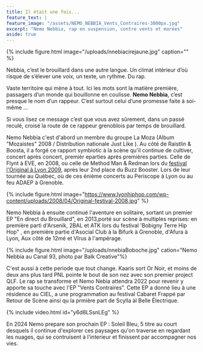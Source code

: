 ```yaml
---
title: Il était une fois...
feature_text: |
feature_image: "/assets/NEMO_NEBBIA_Vents_Contraires-3000px.jpg"
excerpt: "Nemo Nebbia, rap en suspension, contre vents et marées"
aside: true
---
```




{% include figure.html image="/uploads/nnebiacirejaune.jpg" caption="" %}

<span style="font-style:em;">Nebbia</span>, c’est le brouillard dans une autre langue. Un climat intérieur d’où risque de s’élever une voix, un texte, un rythme. Du rap. 

Vaste territoire qui mène à tout. Ici les mots sont la matière première, passagers d’un monde  qui bouillonne en coulisse. <span style="font-weight:bold;">Nemo Nebbia</span>, c’est presque le nom d’un rappeur. C’est surtout celui d’une promesse faite à soi-même ...


Si vous lisez ce message c’est que vous avez sûrement, dans un passé reculé, croisé la route de ce rappeur grenoblois par temps de brouillard.

Nemo Nebbia c'est d'abord un membre du groupe La Moza (Album "Mozaistes" 2008 / Distribution nationale Just Like ). Au côté de Raistlin & Boosta, il a forgé ce rapport symbiotic à la scène qu'il continue de cultiver, concert après concert, premièr eparties après premières parties. Celle de Flynt à EVE, en 2008, ou celle de Method Man & Redman lors du [festival l'Original à Lyon 2009](https://www.abcdrduson.com/articles/festival-loriginal-2008-fragments/), après leur 2nd place du Buzz Booster. Lors de leur tournée au Québec, où de ces énième concerts au Periscope à Lyon ou au feu ADAEP à Grenoble. 



{% include figure.html image="https://www.lyonhiphop.com/wp-content/uploads/2008/04/Original-festival-2008.jpg" %}

Nemo Nebbia à ensuite continué l'aventure en solitaire, sortant un premier EP "En direct du Brouillard", en 2013,porté sur scène à multiples reprises: en première parti d'Arsenik, 2BAL et ATK lors du festival 'Bobigny Terre Hip Hop" , en première partie d'Asocial Club à la Bifurk à Grenoble, d'Afura à Lyon, Aux côté de 12mé et Vîrus à l'ampérage.

{% include figure.html image="/uploads/nnebiaBoboche.jpg" cation="Nemo Nebbia au Canal 93, photo par Balk Creative"%}

C'est aussi à cette periode que tout change. Kaaris sort Or Noir, et moins de deux ans plus tard PNL pointe le bout de son nez avec son premier project QLF. Le rap se transforme et Nemo Nebia attendra 2022 pour revenir y apporte sa touche avec l'EP "Vents Contraires". Cette EP a donné lieu à une résidence au CIEL, a une programmation au festival Cabaret Frappé par Retour de Scène ainsi qu la prmière part de Scylla àl Belle Électrique.

{% include video.html id="y6d8LSsnLEg" %}

En 2024 Nemo prepare son prochain EP : Soleil Bleu, 5 titre au court desquels il continue d'explorer ces paysages qu'on traverse en regardant les nuages, qui se contruisent à l'interieur et finissent par accompagner nos vies.




